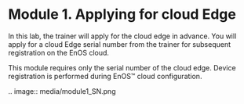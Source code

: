 # Module 1. Applying for cloud Edge

In this lab, the trainer will apply for the cloud edge in advance. You will apply for a cloud Edge serial number from the trainer for
subsequent registration on the EnOS cloud.

This module requires only the serial number of the cloud edge. Device registration is performed during EnOS™ cloud configuration.

.. image:: media/module1_SN.png


<!--end-->
